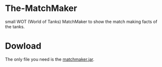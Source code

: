 The-MatchMaker
==============
small WOT (World of Tanks) MatchMaker to show the match making facts of the tanks.

Dowload
==============
The only file you need is the <a href="https://github.com/eferdi/The-MatchMaker/blob/master/matchmaker.jar">matchmaker.jar</a>.
